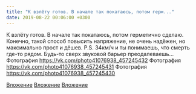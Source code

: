 ```yaml
---
title: "К взлёту готов. В начале так покатаюсь, потом герм..."
date: 2019-08-22 00:06:00 +0300
---
```


К взлёту готов. В начале так покатаюсь, потом герметично сделаю. Конечно, такой способ повысить напряжение, не очень надёжен, но максимально прост и дёшев.
P.S. 34км/ч и ты понимаешь, что смерть где-то рядом. Будь-то сверх звуковой барьер преодалеваешь...
Фотография
https://vk.com/photo41076938_457245432
Фотография
https://vk.com/photo41076938_457245431
Фотография
https://vk.com/photo41076938_457245430

[Вложение](https://vk.com/photo41076938_457245432)
[Вложение](https://vk.com/photo41076938_457245431)
[Вложение](https://vk.com/photo41076938_457245430)

